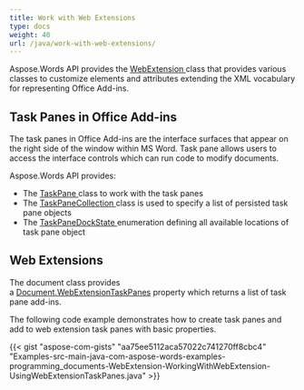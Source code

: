 ```yaml
---
title: Work with Web Extensions
type: docs
weight: 40
url: /java/work-with-web-extensions/
---
```


Aspose.Words API provides the [WebExtension ](https://apireference.aspose.com/words/java/com.aspose.words/WebExtension)class that provides various classes to customize elements and attributes extending the XML vocabulary for representing Office Add-ins.

## Task Panes in Office Add-ins

The task panes in Office Add-ins are the interface surfaces that appear on the right side of the window within MS Word. Task pane allows users to access the interface controls which can run code to modify documents.

Aspose.Words API provides: 

- The [TaskPane ](https://apireference.aspose.com/words/java/com.aspose.words/TaskPane)class to work with the task panes
- The [TaskPaneCollection ](https://apireference.aspose.com/words/java/com.aspose.words/TaskPaneCollection)class is used to specify a list of persisted task pane objects
- The [TaskPaneDockState ](https://apireference.aspose.com/words/java/com.aspose.words/TaskPaneDockState)enumeration defining all available locations of task pane object

## Web Extensions

The document class provides a [Document.WebExtensionTaskPanes](https://apireference.aspose.com/words/java/com.aspose.words/document#WebExtensionTaskPanes) property which returns a list of task pane add-ins.

The following code example demonstrates how to create task panes and add to web extension task panes with basic properties. 

{{< gist "aspose-com-gists" "aa75ee5112aca57022c741270ff8cbc4" "Examples-src-main-java-com-aspose-words-examples-programming_documents-WebExtension-WorkingWithWebExtension-UsingWebExtensionTaskPanes.java" >}}
